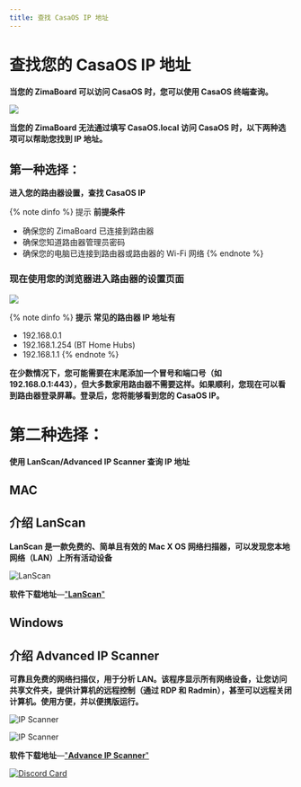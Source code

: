 ```yaml
---
title: 查找 CasaOS IP 地址 
---
```


# 查找您的 CasaOS IP 地址 #

**当您的 ZimaBoard 可以访问 CasaOS 时，您可以使用 CasaOS 终端查询。**

![](/images/Basic-functions-of-dedicated-systems/find-in-casaos-ip-address.gif)

**当您的 ZimaBoard 无法通过填写 CasaOS.local 访问 CasaOS 时，以下两种选项可以帮助您找到 IP 地址。**

## 第一种选择：
**进入您的路由器设置，查找 CasaOS IP** 

{% note dinfo %}
提示
**前提条件**
- 确保您的 ZimaBoard 已连接到路由器
- 确保您知道路由器管理员密码
- 确保您的电脑已连接到路由器或路由器的 Wi-Fi 网络
{% endnote %}

### 现在使用您的浏览器进入路由器的设置页面 ###

![](/images/Basic-functions-of-dedicated-systems/find-enter-address-in-google.png)

{% note dinfo %}
**提示**
**常见的路由器 IP 地址有**
- 192.168.0.1
- 192.168.1.254 (BT Home Hubs)
- 192.168.1.1
{% endnote %}

**在少数情况下，您可能需要在末尾添加一个冒号和端口号（如 192.168.0.1:443），但大多数家用路由器不需要这样。如果顺利，您现在可以看到路由器登录屏幕。登录后，您将能够看到您的 CasaOS IP。**

# 第二种选择：
**使用 LanScan/Advanced IP Scanner 查询 IP 地址** 

## MAC

## 介绍 LanScan

**LanScan 是一款免费的、简单且有效的 Mac X OS 网络扫描器，可以发现您本地网络（LAN）上所有活动设备**

![LanScan](/images/Basic-functions-of-dedicated-systems/find-casaos-ip-mac-lanscan.png)

**软件下载地址**—["**LanScan**"](https://www.iwaxx.com/lanscan/)

## Windows ##

## 介绍 Advanced IP Scanner ##

**可靠且免费的网络扫描仪，用于分析 LAN。该程序显示所有网络设备，让您访问共享文件夹，提供计算机的远程控制（通过 RDP 和 Radmin），甚至可以远程关闭计算机。使用方便，并以便携版运行。**

![IP Scanner](/images/Basic-functions-of-dedicated-systems/find-casaos-ip-win-advance-ip-scan.png)

![IP Scanner](/images/Basic-functions-of-dedicated-systems/find-casaos-ip-win-advance-ip-scan-2.png)

**软件下载地址**—["**Advance IP Scanner**"](https://www.advanced-ip-scanner.com/)

[![Discord Card](https://discordapp.com/api/guilds/884667213326463016/widget.png?style=banner2)](https://discord.gg/knqAbbBbeX)